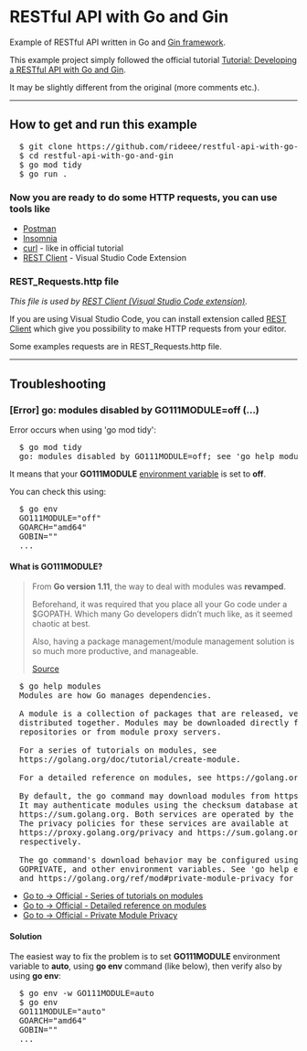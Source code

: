 # RESTful API with Go and Gin

Example of RESTful API written in Go and
[Gin framework](https://gin-gonic.com/).

This example project simply followed the official tutorial
[Tutorial: Developing a RESTful API with Go and Gin](https://golang.org/doc/tutorial/web-service-gin).

It may be slightly different from the original (more comments etc.).

---

## How to get and run this example

<pre>
  $ git clone https://github.com/rideee/restful-api-with-go-and-gin
  $ cd restful-api-with-go-and-gin
  $ go mod tidy
  $ go run .
</pre>

### Now you are ready to do some HTTP requests, you can use tools like

- [Postman](https://www.postman.com/)
- [Insomnia](https://insomnia.rest/)
- [curl](https://curl.se/) - like in official tutorial
- [REST Client](https://marketplace.visualstudio.com/items?itemName=humao.rest-client) -
  Visual Studio Code Extension

### REST_Requests.http file

_This file is used by
[REST Client (Visual Studio Code extension)](https://marketplace.visualstudio.com/items?itemName=humao.rest-client)._

If you are using Visual Studio Code, you can install extension called
[REST Client](https://marketplace.visualstudio.com/items?itemName=humao.rest-client)
which give you possibility to make HTTP requests from your editor.

Some examples requests are in REST_Requests.http file.

---

## Troubleshooting

### **[Error]** go: modules disabled by GO111MODULE=off (...)

Error occurs when using 'go mod tidy':

<pre>
  $ go mod tidy
  go: modules disabled by GO111MODULE=off; see 'go help modules'
</pre>

It means that your **GO111MODULE**
[environment variable](https://en.wikipedia.org/wiki/Environment_variable) is
set to **off**.

You can check this using:

<pre>
  $ go env
  GO111MODULE="off"
  GOARCH="amd64"
  GOBIN=""
  ...
</pre>

#### What is GO111MODULE?

> From **Go version 1.11**, the way to deal with modules was **revamped**.
>
> Beforehand, it was required that you place all your Go code under a $GOPATH.
> Which many Go developers didn’t much like, as it seemed chaotic at best.
>
> Also, having a package management/module management solution is so much more
> productive, and manageable.
>
> [Source](https://ao.ms/solved-go-mod-init-modules-disabled-by-go111moduleoff/)

<pre>
  $ go help modules
  Modules are how Go manages dependencies.

  A module is a collection of packages that are released, versioned, and
  distributed together. Modules may be downloaded directly from version control
  repositories or from module proxy servers.

  For a series of tutorials on modules, see
  https://golang.org/doc/tutorial/create-module.

  For a detailed reference on modules, see https://golang.org/ref/mod.

  By default, the go command may download modules from https://proxy.golang.org.
  It may authenticate modules using the checksum database at
  https://sum.golang.org. Both services are operated by the Go team at Google.
  The privacy policies for these services are available at
  https://proxy.golang.org/privacy and https://sum.golang.org/privacy,
  respectively.

  The go command's download behavior may be configured using GOPROXY, GOSUMDB,
  GOPRIVATE, and other environment variables. See 'go help environment'
  and https://golang.org/ref/mod#private-module-privacy for more information.
</pre>

- [Go to -> Official - Series of tutorials on modules](https://golang.org/doc/tutorial/create-module)
- [Go to -> Official - Detailed reference on modules](https://golang.org/ref/mod)
- [Go to -> Official - Private Module Privacy](https://golang.org/ref/mod#private-module-privacy)

#### Solution

The easiest way to fix the problem is to set **GO111MODULE** environment
variable to **auto**, using **go env** command (like below), then verify also by
using **go env**:

<pre>
  $ go env -w GO111MODULE=auto
  $ go env
  GO111MODULE="auto"
  GOARCH="amd64"
  GOBIN=""
  ...
</pre>
